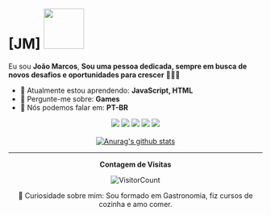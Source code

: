 # [JM] <img src="https://github.com/TheDudeThatCode/TheDudeThatCode/blob/master/Assets/Handshake.gif?raw=true" width="80px">

Eu sou <strong>João Marcos</strong>, <strong>Sou uma pessoa dedicada, sempre em busca de novos desafios e oportunidades para crescer</strong> 👨🏻‍💻 

- 🚀 Atualmente estou aprendendo: <strong>JavaScript, HTML</strong> 
- 💬 Pergunte-me sobre: <strong>Games</strong>
- 📣 Nós podemos falar em: <strong>PT-BR</strong>

<div align="center">
  <a href="#" alt="Gmail">
  <img src="https://img.shields.io/badge/-Gmail-FF0000?style=flat-square&labelColor=FF0000&logo=gmail&logoColor=white&link=LINK-DO-SEU-EMAIL" /></a>

  <a href="#" alt="Linkedin">
  <img src="https://img.shields.io/badge/-Linkedin-0e76a8?style=flat-square&logo=Linkedin&logoColor=white&link=LINK-DO-SEU-LINKEDIN" /></a>
  
  <a href="#" alt="WhatsApp">
  <img src="https://img.shields.io/badge/-WhatsApp-25d366?style=flat-square&labelColor=25d366&logo=whatsapp&logoColor=white&link=API-DO-SEU-WHATSAPP"/></a>
  
  <a href="#" alt="Facebook">
  <img src="https://img.shields.io/badge/-Facebook-3b5998?style=flat-square&labelColor=3b5998&logo=facebook&logoColor=white&link=LINK-DO-SEU-FACEBOOK"/></a>

  <a href="#" alt="Instagram">
  <img src="https://img.shields.io/badge/-Instagram-DF0174?style=flat-square&labelColor=DF0174&logo=instagram&logoColor=white&link=LINK-DO-SEU-INSTAGRAM"/></a>
<div>
 

</br>
<div align="center">
<a href="https://github-readme-stats.anuraghazra1.vercel.app/api?username=jmtmds"><img src="https://github-readme-stats.anuraghazra1.vercel.app/api?username=jmtmds&show_icons=true&include_all_commits=true&theme=radical" alt="Anurag's github stats"/>
</a>
</div>

*************

**Contagem de Visitas**

![VisitorCount](https://profile-counter.glitch.me/{jmtmds}/count.svg)

👀 Curiosidade sobre mim: Sou formado em Gastronomia, fiz cursos de cozinha e amo comer.
